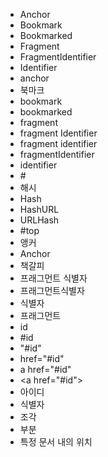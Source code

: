 - Anchor
- Bookmark
- Bookmarked
- Fragment
- FragmentIdentifier
- Identifier
- anchor
- 북마크
- bookmark
- bookmarked
- fragment
- fragment Identifier
- fragment identifier
- fragmentIdentifier
- identifier
- \#
- 해시
- Hash
- HashURL
- URLHash
- #top
- 앵커
- Anchor
- 책갈피
- 프래그먼트 식별자
- 프래그먼트식별자
- 식별자
- 프래그먼트
- id
- #id
- "#id"
- href="#id"
- a href="#id"
- \<a href="#id">
- 아이디
- 식별자
- 조각
- 부분
- 특정 문서 내의 위치